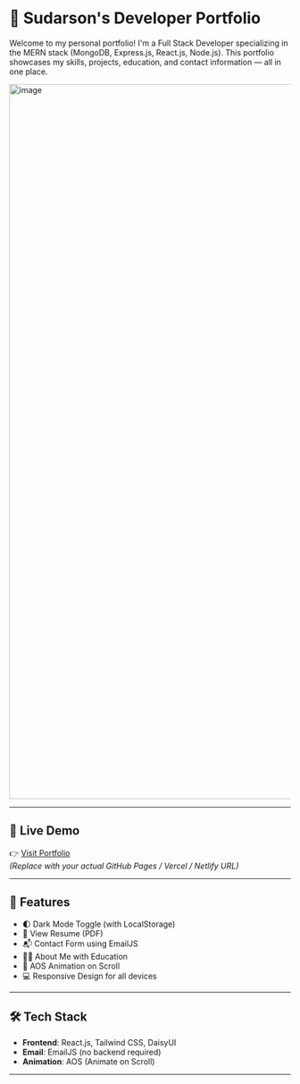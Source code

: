 # 💼 Sudarson's Developer Portfolio

Welcome to my personal portfolio! I'm a Full Stack Developer specializing in the MERN stack (MongoDB, Express.js, React.js, Node.js). This portfolio showcases my skills, projects, education, and contact information — all in one place.

<img width="1279" alt="image" src="https://github.com/user-attachments/assets/dc74d251-e8a0-47f0-8389-351739dc5b68" />


---

## 🚀 Live Demo

👉 [Visit Portfolio](https://yourusername.github.io/your-repo-name/)  
*(Replace with your actual GitHub Pages / Vercel / Netlify URL)*

---

## 📌 Features

- 🌓 Dark Mode Toggle (with LocalStorage)
- 📄 View Resume (PDF)
- 📬 Contact Form using EmailJS
- 👨‍💼 About Me with Education
- 🎨 AOS Animation on Scroll
- 💻 Responsive Design for all devices

---

## 🛠 Tech Stack

- **Frontend**: React.js, Tailwind CSS, DaisyUI
- **Email**: EmailJS (no backend required)
- **Animation**: AOS (Animate on Scroll)

---


